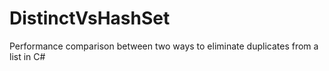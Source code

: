 # DistinctVsHashSet
Performance comparison between two ways to eliminate duplicates from a list in C# 
